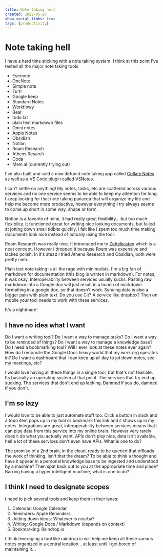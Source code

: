 ```yaml
---
title: Note taking hell
created: 2022-05-20
show_social_links: true
tags: [productivity]
---
```


# Note taking hell

I have a hard time sticking with a note taking system. I think at this point I've tested all the major note taking tools:

- Evernote
- OneNote
- Simple note
- Turtl
- Google keep
- Standard Notes
- Workflowy
- Bear
- todo.txt
- plain text markdown files
- Omni notes
- Apple Notes
- Obsidian
- Notion
- Roam Research
- Athens Resarch
- Coda
- Mem.ai (currently trying out)

I've also built and sold a now defunct note taking app called [Collate Notes](https://github.com/Collateapp/CollateNotes) as well as a VS Code plugin called [VSNotes](https://marketplace.visualstudio.com/items?itemName=patricklee.vsnotes).

I can't settle on anything! My notes, tasks, etc are scattered across various services and no one service seems to be able to keep my attention for long. I keep looking for that note taking panacea that will organize my life and help me become more productive, however everything I try always seems to come up short in some way, shape or form.

Notion is a favorite of mine, it had really great flexibility... but too much flexibility. It functioned great for writing nice looking documents, but failed at jotting down small tidbits quickly. I felt like I spent too much time making documents look nice instead of actually using the tool.

Roam Research was really nice. It introduced me to [Zettelkasten](https://en.wikipedia.org/wiki/Zettelkasten) which is a neat concept. However I dropped it because Roam was expensive and lacked polish. In it's stead I tried Athens Research and Obsidian, both were pretty meh.

Plain text note taking is all the rage with minimalists. I'm a big fan of markdown for documentation (this blog is written in markdown). For notes, it was okay. Interoperability between services usually sucks. Pasting raw markdown into a Google doc will just result in a bunch of markdown formatting in a google doc, so that doesn't work. Syncing data is also a bigger pain with plain text. Do you use Git? A service like dropbox? Then on mobile your tool needs to work with these services.

It's a nightmare!

## I have no idea what I want

Do I want a writing tool?
Do I want a way to manage tasks?
Do I want a way to be reminded of things?
Do I want a way to manage a knowledge base?
Do I need a bookmarking tool?
Will I ever look at these notes ever again?
How do I reconcile the Google Docs heavy world that my work org operates in?
Do I want a dashboard that I can keep up all day to jot down notes, see my meetings, etc?

I would love having all these things in a single tool, but that's not feasible. Its basically an operating system at that point. The services that try end up sucking. The services that don't end up lacking. Damned if you do, damned if you don't.

## I'm so lazy

I would love to be able to just automate stuff too. Click a button in slack and a todo item pops up in my tool or bookmark this link and it shows up in my notes. Integrations are great, interoperability between services means that I can pipe data from this service into my online brain. However very rarely does it do what you actually want. APIs don't play nice, data isn't available, hell a lot of these services don't even have APIs. What is one to do?

The promise of a 2nd brain, in the cloud, ready to be queried that offloads the work of thinking. Isn't that the dream? To be able to think a thought and have it appear in a personal knowledge base to be ingested and understood by a machine? Then spat back out to you at the appropriate time and place? Barring having a hyper intelligent machine, what is one to do?

## I think I need to designate scopes

I need to pick several tools and keep them in their lanes:

1. Calendar: Google Calendar
2. Reminders: Apple Reminders
3. Jotting down ideas: Whatever is nearby?
4. Writing: Google Docs / Markdown (depends on context)
5. Bookmarking: Raindrop.io

I think leveraging a tool like raindrop.io will help me keep all these various notes organized in a central location... at least until I get bored of maintaining it...
